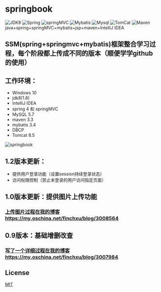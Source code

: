 # springbook
![JDK8](https://img.shields.io/badge/jdk-8-brightgreen.svg) ![Spring](https://img.shields.io/badge/Sping-4-yellow.svg)
![springMVC](https://img.shields.io/badge/springMVC--orange.svg) ![Mybatis](https://img.shields.io/badge/MyBatis-3-yellowgreen.svg)
![Mysql](https://img.shields.io/badge/Mysql-5.7-red.svg) ![TomCat](https://img.shields.io/badge/Tomcat-8.5-lightgrey.svg)
![Maven](https://img.shields.io/badge/Maven-3.3-blue.svg)<br>
java+spring+springMVC+mybatis+jsp+maven+IntelliJ IDEA<br>
## SSM(spring+springmvc+mybatis)框架整合学习过程，每个阶段都上传成不同的版本（顺便学学github的使用）
## 工作环境：
* Windows 10
* jdk8(1.8)
* IntelliJ IDEA <br>
* spring 4 和 springMVC<br>
* MySQL 5.7<br>
* maven 3.3<br>
* mybatis 3.4<br>
* DBCP<br>
* Tomcat 8.5<br>

![springbook](https://github.com/finch-xu/springbook/raw/master/springbook.gif)<br>

## 1.2版本更新：
* 提供用户登录功能（设置session持续登录状态）
* 访问权限控制（禁止未登录的用户访问指定页面）

## 1.0版本更新：提供图片上传功能
### [上传图片过程在我的博客https://my.oschina.net/finchxu/blog/3008564](https://my.oschina.net/finchxu/blog/3008564)

## 0.9版本：基础增删改查
### [写了一个详细过程在我的博客https://my.oschina.net/finchxu/blog/3007984](https://my.oschina.net/finchxu/blog/3007984)

## License

[MIT](http://opensource.org/licenses/MIT)
